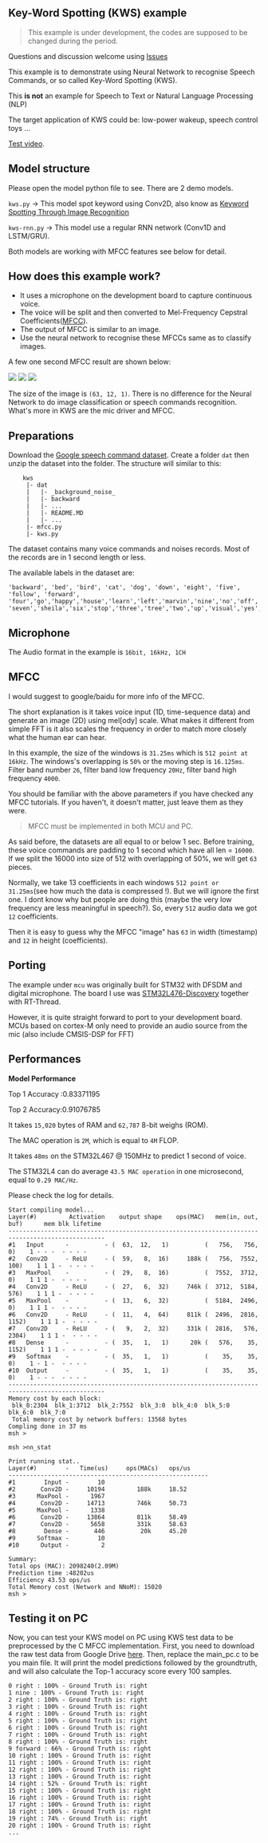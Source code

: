 ## Key-Word Spotting (KWS) example

> This example is under development, the codes are supposed to be changed during the period.

Questions and discussion welcome using [Issues](https://github.com/majianjia/nnom/issues)

This example is to demonstrate using Neural Network to recognise Speech Commands, or so called Key-Word Spotting (KWS).

This **is not** an example for Speech to Text or Natural Language Processing (NLP)

The target application of KWS could be: low-power wakeup, speech control toys ...

[Test video](https://youtu.be/d9zxbZM_4D0). 

## Model structure

Please open the model python file to see. There are 2 demo models. 

`kws.py` -> This model spot keyword using Conv2D, also know as [Keyword Spotting Through Image Recognition](https://arxiv.org/abs/1803.03759)

`kws-rnn.py` -> This model use a regular RNN network (Conv1D and LSTM/GRU).

Both models are working with MFCC features see below for detail. 


## How does this example work?

- It uses a microphone on the development board to capture continuous voice. 
- The voice will be split and then converted to Mel-Frequency Cepstral Coefficients([MFCC](https://en.wikipedia.org/wiki/Mel-frequency_cepstrum)).
- The output of MFCC is similar to an image.
- Use the neural network to recognise these MFCCs same as to classify images. 

A few one second MFCC result are shown below:

![](docs/kws_mfcc_example1.png)
![](docs/kws_mfcc_example2.png)
![](docs/kws_mfcc_example3.png)

The size of the image is `(63, 12, 1)`. 
There is no difference for the Neural Network to do image classification or speech commands recognition. What's more in KWS are the mic driver and MFCC. 

## Preparations

Download the [Google speech command dataset](http://download.tensorflow.org/data/speech_commands_v0.02.tar.gz).
Create a folder `dat` then unzip the dataset into the folder. 
The structure will similar to this:

~~~
    kws
     |- dat
     |   |- _background_noise_
     |   |- backward
     |   |- ...
     |   |- README.MD
     |   |- ...
     |- mfcc.py
     |- kws.py
~~~

The dataset contains many voice commands and noises records. Most of the records are in 1 second length or less. 

The available labels in the dataset are:
~~~
'backward', 'bed', 'bird', 'cat', 'dog', 'down', 'eight', 'five', 'follow', 'forward',
'four','go','happy','house','learn','left','marvin','nine','no','off','on','one','right',
'seven','sheila','six','stop','three','tree','two','up','visual','yes','zero'
~~~

## Microphone

The Audio format in the example is `16bit, 16kHz, 1CH`

## MFCC

I would suggest to google/baidu for more info of the MFCC. 

The short explanation is it takes voice input (1D, time-sequence data) and generate an image (2D) using mel[ody] scale. What makes it different from simple FFT is it also scales the frequency in order to match more closely what the human ear can hear.

In this example, the size of the windows is `31.25ms` which is `512 point at 16kHz`. The windows's overlapping is `50%` or the moving step is `16.125ms`. Filter band number `26`, filter band low frequency `20Hz`, filter band high frequency  `4000`. 

You should be familiar with the above parameters if you have checked any MFCC tutorials. If you haven't, it doesn't matter, just leave them as they were. 

> MFCC must be implemented in both MCU and PC. 

As said before, the datasets are all equal to or below 1 sec. Before training, these voice commands are padding to 1 second which have all len = `16000`. If we split the 16000 into size of 512 with overlapping of 50%, we will get `63` pieces.  

Normally, we take 13 coefficients in each windows `512 point or 31.25ms`(see how much the data is compressed !). But we will ignore the first one. I dont know why but people are doing this (maybe the very low frequency are less meaningful in speech?). So, every `512` audio data we got `12` coefficients.

Then it is easy to guess why the MFCC "image" has `63` in width (timestamp) and `12` in height (coefficients). 


## Porting

The example under `mcu` was originally built for STM32 with DFSDM and digital microphone. The board I use was [STM32L476-Discovery](https://www.st.com/en/evaluation-tools/32l476gdiscovery.html) together with RT-Thread. 

However, it is quite straight forward to port to your development board. 
MCUs based on cortex-M only need to provide an audio source from the mic (also include CMSIS-DSP for FFT)


## Performances

**Model Performance**

Top 1 Accuracy :0.83371195

Top 2 Accuracy:0.91076785

It takes `15,020` bytes of RAM and `62,787` 8-bit weighs (ROM). 

The MAC operation is `2M`, which is equal to `4M` FLOP. 

It takes `48ms` on the STM32L467 @ 150MHz to predict 1 second of voice. 

The STM32L4 can do average `43.5 MAC operation` in one microsecond, equal to `0.29 MAC/Hz`. 

Please check the log for details.


~~~
Start compiling model...
Layer(#)         Activation    output shape    ops(MAC)   mem(in, out, buf)      mem blk lifetime
-------------------------------------------------------------------------------------------------
#1   Input      -          - (  63,  12,   1)          (   756,   756,     0)    1 - - -  - - - - 
#2   Conv2D     - ReLU     - (  59,   8,  16)     188k (   756,  7552,   100)    1 1 1 -  - - - - 
#3   MaxPool    -          - (  29,   8,  16)          (  7552,  3712,     0)    1 1 1 -  - - - - 
#4   Conv2D     - ReLU     - (  27,   6,  32)     746k (  3712,  5184,   576)    1 1 1 -  - - - - 
#5   MaxPool    -          - (  13,   6,  32)          (  5184,  2496,     0)    1 1 1 -  - - - - 
#6   Conv2D     - ReLU     - (  11,   4,  64)     811k (  2496,  2816,  1152)    1 1 1 -  - - - - 
#7   Conv2D     - ReLU     - (   9,   2,  32)     331k (  2816,   576,  2304)    1 1 1 -  - - - - 
#8   Dense      -          - (  35,   1,   1)      20k (   576,    35,  1152)    1 1 1 -  - - - - 
#9   Softmax    -          - (  35,   1,   1)          (    35,    35,     0)    1 - 1 -  - - - - 
#10  Output     -          - (  35,   1,   1)          (    35,    35,     0)    1 - - -  - - - - 
-------------------------------------------------------------------------------------------------
Memory cost by each block:
 blk_0:2304  blk_1:3712  blk_2:7552  blk_3:0  blk_4:0  blk_5:0  blk_6:0  blk_7:0  
 Total memory cost by network buffers: 13568 bytes
Compling done in 37 ms
msh >

~~~

~~~
msh >nn_stat

Print running stat..
Layer(#)        -   Time(us)     ops(MACs)   ops/us 
--------------------------------------------------------
#1        Input -        10                  
#2       Conv2D -     10194         188k     18.52
#3      MaxPool -      1967                  
#4       Conv2D -     14713         746k     50.73
#5      MaxPool -      1338                  
#6       Conv2D -     13864         811k     58.49
#7       Conv2D -      5658         331k     58.63
#8        Dense -       446          20k     45.20
#9      Softmax -        10                  
#10      Output -         2                  

Summary:
Total ops (MAC): 2098240(2.09M)
Prediction time :48202us
Efficiency 43.53 ops/us
Total Memory cost (Network and NNoM): 15020
msh > 
~~~

## Testing it on PC
Now, you can test your KWS model on PC using KWS test data to be preprocessed by the C MFCC implementation. First, you need to download the raw test data from Google Drive [here](https://drive.google.com/drive/folders/1gS2klWb02YvaoE5UTNDy9SQsS5ZTsvNN?usp=sharing). Then, replace the main_pc.c to be you main file. It will print the model predictions followed by the groundtruth, and will also calculate the Top-1 accuracy score every 100 samples.

~~~
0 right : 100% - Ground Truth is: right
1 nine : 100% - Ground Truth is: right
2 right : 100% - Ground Truth is: right
3 right : 100% - Ground Truth is: right
4 right : 100% - Ground Truth is: right
5 right : 100% - Ground Truth is: right
6 right : 100% - Ground Truth is: right
7 right : 100% - Ground Truth is: right
8 right : 100% - Ground Truth is: right
9 forward : 66% - Ground Truth is: right
10 right : 100% - Ground Truth is: right
11 right : 100% - Ground Truth is: right
12 right : 100% - Ground Truth is: right
13 right : 100% - Ground Truth is: right
14 right : 52% - Ground Truth is: right
15 right : 100% - Ground Truth is: right
16 right : 100% - Ground Truth is: right
17 right : 100% - Ground Truth is: right
18 right : 100% - Ground Truth is: right
19 right : 74% - Ground Truth is: right
20 right : 100% - Ground Truth is: right
...
~~~



